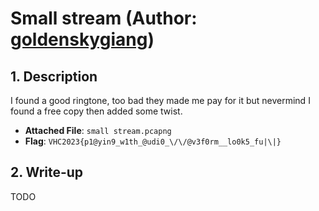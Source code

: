 # Small stream (Author: [goldenskygiang](https://github.com/goldenskygiang))

## 1. Description

I found a good ringtone, too bad they made me pay for it but nevermind I found a free copy then added some twist.

- **Attached File**: `small stream.pcapng`
- **Flag**: `VHC2023{p1@yin9_w1th_@udi0_\/\/@v3f0rm__lo0k5_fu|\|}`

## 2. Write-up

TODO